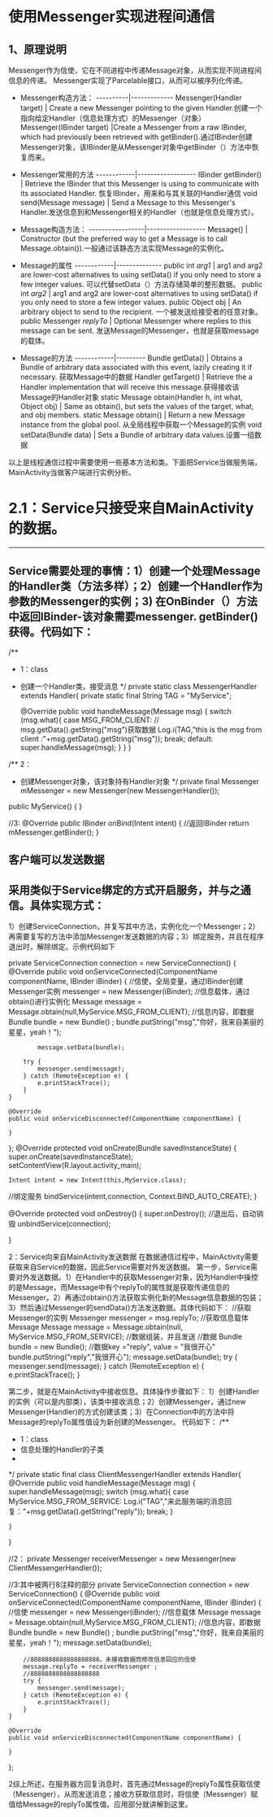 # 使用Messenger实现进程间通信
## 1、原理说明
Messenger作为信使，它在不同进程中传递Message对象，从而实现不同进程间信息的传递。
Messenger实现了Parcelable接口，从而可以被序列化传递。
* Messenger构造方法：
----------|-------------
Messenger(Handler target) | Create a new Messenger pointing to the given Handler.创建一个指向给定Handler（信息处理方式）的Messenger（对象）
Messenger(IBinder target) |Create a Messenger from a raw IBinder, which had previously been retrieved with getBinder().通过IBinder创建Messenger对象，该IBinder是从Messenger对象中getBinder（）方法中恢复而来。

* Messenger常用的方法
------------|------------------
IBinder getBinder() | Retrieve the IBinder that this Messenger is using to communicate with its associated Handler.
恢复IBinder，用来和与其关联的Handler通信
void send(Message message) | Send a Message to this Messenger's Handler.发送信息到和Messenger相关的Handler（也就是信息处理方式）。

* Message构造方法：
-----------------|------------------
Message()   |  Constructor (but the preferred way to get a Message is to call Message.obtain()).一般通过该静态方法实现Message的实例化。

* Message的属性
------------|--------------
public int	*arg1*  | arg1 and arg2 are lower-cost alternatives to using setData() if you only need to store a few integer values. 可以代替setData（）方法存储简单的整形数据。
public int	*arg2*   | arg1 and arg2 are lower-cost alternatives to using setData() if you only need to store a few integer values.
public Object   obj | An arbitrary object to send to the recipient. 一个被发送给接受者的任意对象。
public Messenger  *replyTo* | Optional Messenger where replies to this message can be sent. 发送Message的Messenger，也就是获取message的载体。

* Message的方法
------------|---------
Bundle getData() | Obtains a Bundle of arbitrary data associated with this event, lazily creating it if necessary. 获取Message中的数据
Handler getTarget() | Retrieve the a Handler implementation that will receive this message.获得接收该Message的Handler对象
static Message obtain(Handler h, int what, Object obj) | Same as obtain(), but sets the values of the target, what, and obj members.
static Message obtain() |  Return a new Message instance from the global pool. 从全局线程中获取一个Message的实例
void setData(Bundle data) | Sets a Bundle of arbitrary data values.设置一组数据

以上是线程通信过程中需要使用一些基本方法和类。下面把Service当做服务端，MainActivity当做客户端进行实例分析。

# 2.1：Service只接受来自MainActivity的数据。
---
Service需要处理的事情：1）创建一个处理Message的Handler类（方法多样）；2）创建一个Handler作为参数的Messenger的实例；3) 在OnBinder（）方法中返回IBinder-该对象需要messenger. getBinder()获得。代码如下：
---

/**
 * 1：class
 * 创建一个Handler类，接受消息
 */
private static class MessengerHandler extends Handler{
    private static final String TAG = "MyService";

    @Override
    public void handleMessage(Message msg) {
        switch (msg.what){
            case MSG_FROM_CLIENT:
                // msg.getData().getString("msg")获取数据
                Log.i(TAG,"this is the msg from client :"+msg.getData().getString("msg"));
             break;
            default:
                super.handleMessage(msg);
        }
    }
}

/**
2：
 * 创建Messenger对象，该对象持有Handler对象
 */
private final Messenger mMessenger = new Messenger(new MessengerHandler());

public MyService() {
}

//3:
@Override
public IBinder onBind(Intent intent) {
//返回IBinder
    return mMessenger.getBinder();
}




客户端可以发送数据
---
采用类似于Service绑定的方式开启服务，并与之通信。具体实现方式：
---
1）创建ServiceConnection，并复写其中方法，实例化化一个Messenger；2）再需要复写的方法中添加Messenger发送数据的内容；3）绑定服务，并且在程序退出时，解除绑定。示例代码如下

private ServiceConnection  connection = new ServiceConnection() {
    @Override
    public void onServiceConnected(ComponentName componentName, IBinder iBinder) {
        //信使，全局变量，通过IBinder创建Messenger实例
        messenger = new Messenger(iBinder);
            //信息载体，通过obtain()进行实例化
            Message message = Message.obtain(null,MyService.MSG_FROM_CLIENT);
                //信息内容，即数据
                Bundle bundle = new Bundle() ;
                bundle.putString("msg","你好，我来自美丽的星星，yeah！");

            message.setData(bundle);

        try {
            messenger.send(message);
        } catch (RemoteException e) {
            e.printStackTrace();
        }
    }

    @Override
    public void onServiceDisconnected(ComponentName componentName) {

    }
};
@Override
protected void onCreate(Bundle savedInstanceState) {
    super.onCreate(savedInstanceState);
    setContentView(R.layout.activity_main);

    Intent intent = new Intent(this,MyService.class);
//绑定服务
    bindService(intent,connection, Context.BIND_AUTO_CREATE);
}

@Override
protected void onDestroy() {
    super.onDestroy();
//退出后，自动销毁
    unbindService(connection);

}


2：Service向来自MainActivity发送数据
在数据通信过程中，MainActivity需要获取来自Service的数据，因此Service需要对外发送数据。
第一步，Service需要对外发送数据。1）在Handler中的获取Messenger对象，因为Handler中操控的是Message，而Message中有个replyTo的属性就是获取传递信息的Messenger。2）再通过obtain()方法获取实例化新的Message信息数据的包装；3）然后通过Messenger的sendData()方法发送数据。具体代码如下：
//获取Messenger的实例
Messenger messenger = msg.replyTo;
//获取信息载体Message
Message message = Message.obtain(null, MyService.MSG_FROM_SERVICE);
//数据组装，并且发送
//数据
Bundle bundle = new Bundle();
//数据key ="reply", value = "我很开心"
bundle.putString("reply","我很开心");
message.setData(bundle);
try {
    messenger.send(message);
} catch (RemoteException e) {
    e.printStackTrace();
}


第二步，就是在MainActivity中接收信息。具体操作步骤如下：
1）创建Handler的实例（可以是内部类），该类中接收消息；2）创建Messenger，通过new Messenger(Handler)的方式创建该类；3）在Connection中的方法中将Message的replyTo属性值设为新创建的Messenger。
代码如下：
/**
 * 1：class
 * 信息处理的Handler的子类
 *
 */
private static final class ClientMessengerHandler extends Handler{
    @Override
    public void handleMessage(Message msg) {
        super.handleMessage(msg);
        switch (msg.what){
            case MyService.MSG_FROM_SERVICE:
                Log.i("TAG","来此服务端的消息回复："+msg.getData().getString("reply"));
                break;
        }

    }
}

//2：
private Messenger receiverMessenger = new Messenger(new ClientMessengerHandler());

//3:其中被两行8注释的部分
private ServiceConnection  connection = new ServiceConnection() {
    @Override
    public void onServiceConnected(ComponentName componentName, IBinder iBinder) {
        //信使
        messenger = new Messenger(iBinder);
            //信息载体
            Message message = Message.obtain(null,MyService.MSG_FROM_CLIENT);
                //信息内容，即数据
                Bundle bundle = new Bundle() ;
                bundle.putString("msg","你好，我来自美丽的星星，yeah！");
            message.setData(bundle);

        //8888888888888888888，未接收数据而修改信息回应的信使
        message.replyTo = receiverMessenger ;
        //8888888888888888888
        try {
            messenger.send(message);
        } catch (RemoteException e) {
            e.printStackTrace();
        }
    }

    @Override
    public void onServiceDisconnected(ComponentName componentName) {

    }
};


2综上所述，在服务器方回复消息时，首先通过Message的replyTo属性获取信使（Messenger），从而发送消息；接收方获取信息时，将信使（Messenger）赋值给Message的replyTo属性值。应用部分就讲解到这里。




